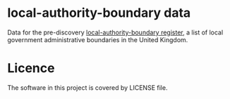 # local-authority-boundary data

Data for the pre-discovery [local-authority-boundary register](http://local-authority-boundary.discovery.openregister.org),
a list of local government administrative boundaries in the United Kingdom.

# Licence

The software in this project is covered by LICENSE file.
